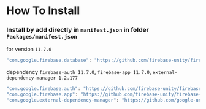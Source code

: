# How To Install

### Install by add directly in `manifest.json` in folder `Packages/manifest.json`


for version `11.7.0`
```csharp
"com.google.firebase.database": "https://github.com/firebase-unity/firebase-database.git#11.7.0",
```


dependency `firebase-auth 11.7.0`, `firebase-app 11.7.0`, `external-dependency-manager 1.2.177`
```csharp
"com.google.firebase.auth": "https://github.com/firebase-unity/firebase-auth.git#11.7.0",
"com.google.firebase.app": "https://github.com/firebase-unity/firebase-app.git#11.7.0",
"com.google.external-dependency-manager": "https://github.com/google-unity/external-dependency-manager.git#1.2.177",
```
